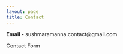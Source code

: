 ```yaml
---
layout: page
title: Contact
---
```


<p class="message">
  <b>Email -</b> sushmaramanna.contact@gmail.com 
</p>

 Contact Form

<!-- Learn more and contribute on [GitHub](https://github.com/poole).
 
## Setup

Some fun facts about the setup of this project include:

* Built for [Jekyll](http://jekyllrb.com)
* Developed on GitHub and hosted for free on [GitHub Pages](https://pages.github.com)
* Coded with [Sublime Text 2](http://sublimetext.org), an amazing code editor
* Designed and developed while listening to music like [Blood Bros Trilogy](https://soundcloud.com/maddecent/sets/blood-bros-series)

Have questions or suggestions? Feel free to [open an issue on GitHub](https://github.com/poole/issues/new) or [ask me on Twitter](https://twitter.com/mdo).

Thanks for reading!-->